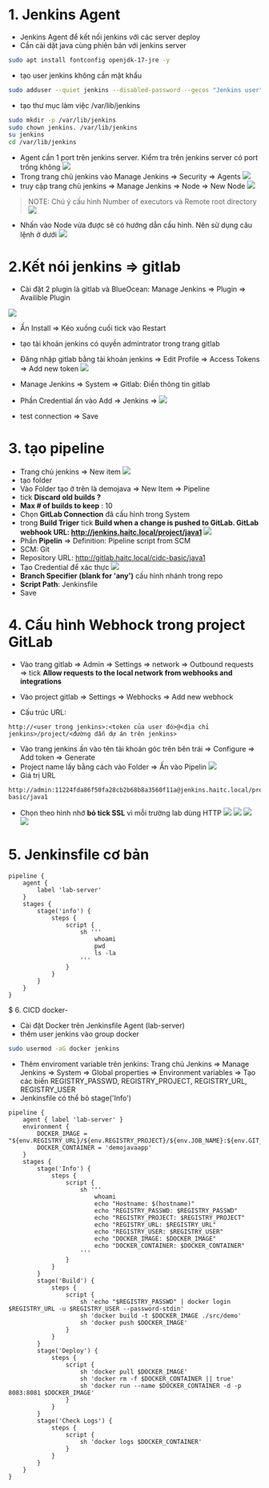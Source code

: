 # 1. Jenkins Agent

- Jenkins Agent để kết nối jenkins với các server deploy
- Cần cài dặt java cùng phiên bản với jenkins server

``` sh
sudo apt install fontconfig openjdk-17-jre -y
```

- tạo user jenkins không cần mật khẩu

``` sh
sudo adduser --quiet jenkins --disabled-password --gecos "Jenkins user"
```

- tạo thư mục làm việc /var/lib/jenkins

``` sh
sudo mkdir -p /var/lib/jenkins
sudo chown jenkins. /var/lib/jenkins
su jenkins
cd /var/lib/jenkins
```

- Agent cần 1 port trên jenkins server. Kiểm tra trên jenkins server có port trống không
![](./image/2.2.png)
- Trong trang chủ jenkins vào Manage Jenkins => Security => Agents
![](./image/2.3.png)
- truy cập trang chủ jenkins => Manage Jenkins => Node => New Node
![](./image/2.1.png)

>NOTE: Chú ý cấu hình Number of executors và Remote root directory
![](./image/2.4.png)

- Nhấn vào Node vừa được sẽ có hướng dẫn cấu hình. Nên sử dụng câu lệnh ở dưới
![](./image/2.5.png)


# 2.Kết nói jenkins => gitlab

- Cài đặt 2 plugin là gitlab và BlueOcean: Manage Jenkins => Plugin => Availible Plugin

![](./image//2.7.png)

- Ấn Install => Kéo xuống cuối tick vào Restart
- tạo tài khoản jenkins có quyền admintrator trong trang gitlab
- Đăng nhập gitlab bằng tài khoản jenkins => Edit Profile => Access Tokens => Add new token
![](./image/2.8.png)

- Manage Jenkins => System => Gitlab: Điền thông tin gitlab
- Phần Credential ấn vào Add => Jenkins =>
![](./image//2.9.png)
- test connection => Save

# 3. tạo pipeline

- Trang chủ jenkins => New item
![](./image/2.6.png)
- tạo folder
- Vào Folder tạo ở trên là demojava => New Item => Pipeline
- tick **Discard old builds ?**
- **Max # of builds to keep** : 10
- Chọn **GitLab Connection** đã cấu hình trong System
- trong **Build Triger** tick **Build when a change is pushed to GitLab. GitLab webhook URL: <http://jenkins.haitc.local/project/java1>**
![](./image/2.10.png)
- Phần **Pipelin** => Definition: Pipeline script from SCM
- SCM: Git
- Repository URL: <http://gitlab.haitc.local/cidc-basic/java1>
- Tạo Credential để xác thực
![](./image/2.11.png)
- **Branch Specifier (blank for 'any')** cấu hình nhánh trong repo
- **Script Path**: Jenkinsfile
- Save

# 4. Cấu hình Webhock trong project GitLab

- Vào trang gitlab => Admin => Settings => network => Outbound requests => tick **Allow requests to the local network from webhooks and integrations**

- Vào project gitlab => Settings => Webhocks => Add new webhock
- Cấu trúc URL:

```
http://<user trong jenkins>:<token của user đó>@<địa chỉ jenkins>/project/<đường dẫn dự án trên jenkins>
```

- Vào trang jenkins ấn vào tên tài khoản góc trên bên trái => Configure => Add token => Generate
- Project name lấy bằng cách vào Folder => Ấn vào Pipelin
![](./image/2.12.png)
- Giá trị URL

```
http://admin:11224fda86f50fa28cb2b68b8a3560f11a@jenkins.haitc.local/project/cidc-basic/java1
```

- Chọn theo hình nhớ **bỏ tick SSL** vì mỗi trường lab dùng HTTP
![](./image/2.13.png)
![](./image/2.14.png)
![](./image/2.15.png)
![](./image/2.16.png)

# 5. Jenkinsfile cơ bản

``` Jenkinsfile
pipeline {
    agent {
        label 'lab-server'
    }
    stages {
        stage('info') {
            steps {
                script {
                    sh '''
                        whoami
                        pwd
                        ls -la
                    '''
                }
            }
        }
    }
}
```

$ 6. CICD docker-

- Cài đặt Docker trên Jenkinsfile  Agent (lab-server)
- thêm user jenkins vào group docker

``` sh
sudo usermod -aG docker jenkins
```

- Thêm enviroment variable trên jenkins: Trang chủ Jenkins => Manage Jenkins => System => Global properties =>  Environment variables => Tạo các biến REGISTRY_PASSWD, REGISTRY_PROJECT, REGISTRY_URL, REGISTRY_USER
- Jenkinsfile có thể bỏ stage('Info')

``` Jenkinsfile
pipeline {
    agent { label 'lab-server' }
    environment {
        DOCKER_IMAGE = "${env.REGISTRY_URL}/${env.REGISTRY_PROJECT}/${env.JOB_NAME}:${env.GIT_COMMIT}"
        DOCKER_CONTAINER = 'demojavaapp'
    }
    stages {
        stage('Info') {
            steps {
                script {
                    sh '''
                        whoami
                        echo "Hostname: $(hostname)"
                        echo "REGISTRY_PASSWD: $REGISTRY_PASSWD"
                        echo "REGISTRY_PROJECT: $REGISTRY_PROJECT"
                        echo "REGISTRY_URL: $REGISTRY_URL"
                        echo "REGISTRY_USER: $REGISTRY_USER"
                        echo "DOCKER_IMAGE: $DOCKER_IMAGE"
                        echo "DOCKER_CONTAINER: $DOCKER_CONTAINER"
                    '''
                }
            }
        }
        stage('Build') {
            steps {
                script {
                    sh 'echo "$REGISTRY_PASSWD" | docker login $REGISTRY_URL -u $REGISTRY_USER --password-stdin'
                    sh 'docker build -t $DOCKER_IMAGE ./src/demo'
                    sh 'docker push $DOCKER_IMAGE'
                }
            }
        }
        stage('Deploy') {
            steps {
                script {
                    sh 'docker pull $DOCKER_IMAGE'
                    sh 'docker rm -f $DOCKER_CONTAINER || true'
                    sh 'docker run --name $DOCKER_CONTAINER -d -p 8083:8081 $DOCKER_IMAGE'
                }
            }
        }
        stage('Check Logs') {
            steps {
                script {
                    sh 'docker logs $DOCKER_CONTAINER'
                }
            }
        }
    }
}

````
